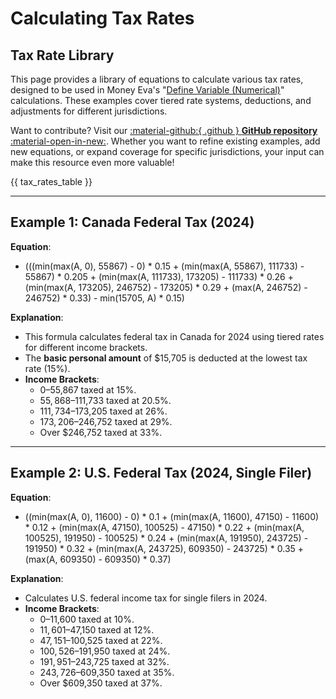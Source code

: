 # Calculating Tax Rates

## Tax Rate Library

This page provides a library of equations to calculate various tax rates, designed to be used in Money Eva's "[Define Variable (Numerical)](/calculation-breakdown/decisions-expectations/#7-define-variable-numerical)" calculations. These examples cover tiered rate systems, deductions, and adjustments for different jurisdictions.

Want to contribute? Visit our <a href="https://github.com/moneyeva/moneyeva-docs" target="_blank">:material-github:{ .github } **GitHub repository** :material-open-in-new:</a>. Whether you want to refine existing examples, add new equations, or expand coverage for specific jurisdictions, your input can make this resource even more valuable!

{{ tax_rates_table }}

---

## Example 1: Canada Federal Tax (2024)

**Equation**:  

- (((min(max(A, 0), 55867) - 0) * 0.15 + (min(max(A, 55867), 111733) - 55867) * 0.205 + (min(max(A, 111733), 173205) - 111733) * 0.26 + (min(max(A, 173205), 246752) - 173205) * 0.29 + (max(A, 246752) - 246752) * 0.33) - min(15705, A) * 0.15)

**Explanation**:

- This formula calculates federal tax in Canada for 2024 using tiered rates for different income brackets.
- The **basic personal amount** of $15,705 is deducted at the lowest tax rate (15%).
- **Income Brackets**:
    - $0–$55,867 taxed at 15%.
    - $55,868–$111,733 taxed at 20.5%.
    - $111,734–$173,205 taxed at 26%.
    - $173,206–$246,752 taxed at 29%.
    - Over $246,752 taxed at 33%.

---

## Example 2: U.S. Federal Tax (2024, Single Filer)

**Equation**:  

- ((min(max(A, 0), 11600) - 0) * 0.1 + (min(max(A, 11600), 47150) - 11600) * 0.12 + (min(max(A, 47150), 100525) - 47150) * 0.22 + (min(max(A, 100525), 191950) - 100525) * 0.24 + (min(max(A, 191950), 243725) - 191950) * 0.32 + (min(max(A, 243725), 609350) - 243725) * 0.35 + (max(A, 609350) - 609350) * 0.37)

**Explanation**:

- Calculates U.S. federal income tax for single filers in 2024.
- **Income Brackets**:
    - $0–$11,600 taxed at 10%.
    - $11,601–$47,150 taxed at 12%.
    - $47,151–$100,525 taxed at 22%.
    - $100,526–$191,950 taxed at 24%.
    - $191,951–$243,725 taxed at 32%.
    - $243,726–$609,350 taxed at 35%.
    - Over $609,350 taxed at 37%.
